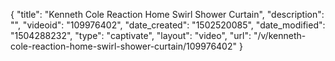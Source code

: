 {
    "title": "Kenneth Cole Reaction Home Swirl Shower Curtain",
    "description": "",
    "videoid": "109976402",
    "date_created": "1502520085",
    "date_modified": "1504288232",
    "type": "captivate",
    "layout": "video",
    "url": "\/v\/kenneth-cole-reaction-home-swirl-shower-curtain\/109976402"
}